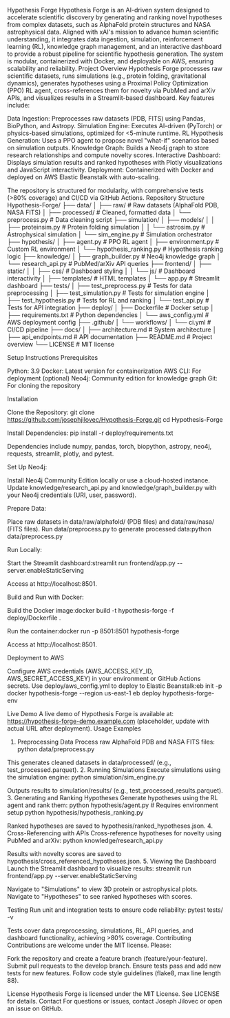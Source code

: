 Hypothesis Forge
Hypothesis Forge is an AI-driven system designed to accelerate scientific discovery by generating and ranking novel hypotheses from complex datasets, such as AlphaFold protein structures and NASA astrophysical data. Aligned with xAI's mission to advance human scientific understanding, it integrates data ingestion, simulation, reinforcement learning (RL), knowledge graph management, and an interactive dashboard to provide a robust pipeline for scientific hypothesis generation. The system is modular, containerized with Docker, and deployable on AWS, ensuring scalability and reliability.
Project Overview
Hypothesis Forge processes raw scientific datasets, runs simulations (e.g., protein folding, gravitational dynamics), generates hypotheses using a Proximal Policy Optimization (PPO) RL agent, cross-references them for novelty via PubMed and arXiv APIs, and visualizes results in a Streamlit-based dashboard. Key features include:

Data Ingestion: Preprocesses raw datasets (PDB, FITS) using Pandas, BioPython, and Astropy.
Simulation Engine: Executes AI-driven (PyTorch) or physics-based simulations, optimized for <5-minute runtime.
RL Hypothesis Generation: Uses a PPO agent to propose novel "what-if" scenarios based on simulation outputs.
Knowledge Graph: Builds a Neo4j graph to store research relationships and compute novelty scores.
Interactive Dashboard: Displays simulation results and ranked hypotheses with Plotly visualizations and JavaScript interactivity.
Deployment: Containerized with Docker and deployed on AWS Elastic Beanstalk with auto-scaling.

The repository is structured for modularity, with comprehensive tests (>80% coverage) and CI/CD via GitHub Actions.
Repository Structure
Hypothesis-Forge/
├── data/
│   ├── raw/                    # Raw datasets (AlphaFold PDB, NASA FITS)
│   ├── processed/              # Cleaned, formatted data
│   └── preprocess.py           # Data cleaning script
├── simulation/
│   ├── models/
│   │   ├── proteinsim.py       # Protein folding simulation
│   │   └── astrosim.py         # Astrophysical simulation
│   └── sim_engine.py           # Simulation orchestrator
├── hypothesis/
│   ├── agent.py                # PPO RL agent
│   ├── environment.py          # Custom RL environment
│   └── hypothesis_ranking.py   # Hypothesis ranking logic
├── knowledge/
│   ├── graph_builder.py        # Neo4j knowledge graph
│   └── research_api.py         # PubMed/arXiv API queries
├── frontend/
│   ├── static/
│   │   ├── css/               # Dashboard styling
│   │   └── js/                # Dashboard interactivity
│   ├── templates/             # HTML templates
│   └── app.py                 # Streamlit dashboard
├── tests/
│   ├── test_preprocess.py     # Tests for data preprocessing
│   ├── test_simulation.py     # Tests for simulation engine
│   ├── test_hypothesis.py     # Tests for RL and ranking
│   └── test_api.py            # Tests for API integration
├── deploy/
│   ├── Dockerfile             # Docker setup
│   ├── requirements.txt       # Python dependencies
│   └── aws_config.yml         # AWS deployment config
├── .github/
│   └── workflows/
│       └── ci.yml             # CI/CD pipeline
├── docs/
│   ├── architecture.md        # System architecture
│   ├── api_endpoints.md       # API documentation
├── README.md                  # Project overview
└── LICENSE                    # MIT license

Setup Instructions
Prerequisites

Python: 3.9
Docker: Latest version for containerization
AWS CLI: For deployment (optional)
Neo4j: Community edition for knowledge graph
Git: For cloning the repository

Installation

Clone the Repository:
git clone https://github.com/josephjilovec/Hypothesis-Forge.git
cd Hypothesis-Forge


Install Dependencies:
pip install -r deploy/requirements.txt

Dependencies include numpy, pandas, torch, biopython, astropy, neo4j, requests, streamlit, plotly, and pytest.

Set Up Neo4j:

Install Neo4j Community Edition locally or use a cloud-hosted instance.
Update knowledge/research_api.py and knowledge/graph_builder.py with your Neo4j credentials (URI, user, password).


Prepare Data:

Place raw datasets in data/raw/alphafold/ (PDB files) and data/raw/nasa/ (FITS files).
Run data/preprocess.py to generate processed data:python data/preprocess.py




Run Locally:

Start the Streamlit dashboard:streamlit run frontend/app.py --server.enableStaticServing


Access at http://localhost:8501.


Build and Run with Docker:

Build the Docker image:docker build -t hypothesis-forge -f deploy/Dockerfile .


Run the container:docker run -p 8501:8501 hypothesis-forge


Access at http://localhost:8501.



Deployment to AWS

Configure AWS credentials (AWS_ACCESS_KEY_ID, AWS_SECRET_ACCESS_KEY) in your environment or GitHub Actions secrets.
Use deploy/aws_config.yml to deploy to Elastic Beanstalk:eb init -p docker hypothesis-forge --region us-east-1
eb deploy hypothesis-forge-env



Live Demo
A live demo of Hypothesis Forge is available at: https://hypothesis-forge-demo.example.com (placeholder, update with actual URL after deployment).
Usage Examples
1. Preprocessing Data
Process raw AlphaFold PDB and NASA FITS files:
python data/preprocess.py

This generates cleaned datasets in data/processed/ (e.g., test_processed.parquet).
2. Running Simulations
Execute simulations using the simulation engine:
python simulation/sim_engine.py

Outputs results to simulation/results/ (e.g., test_processed_results.parquet).
3. Generating and Ranking Hypotheses
Generate hypotheses using the RL agent and rank them:
python hypothesis/agent.py  # Requires environment setup
python hypothesis/hypothesis_ranking.py

Ranked hypotheses are saved to hypothesis/ranked_hypotheses.json.
4. Cross-Referencing with APIs
Cross-reference hypotheses for novelty using PubMed and arXiv:
python knowledge/research_api.py

Results with novelty scores are saved to hypothesis/cross_referenced_hypotheses.json.
5. Viewing the Dashboard
Launch the Streamlit dashboard to visualize results:
streamlit run frontend/app.py --server.enableStaticServing


Navigate to "Simulations" to view 3D protein or astrophysical plots.
Navigate to "Hypotheses" to see ranked hypotheses with scores.

Testing
Run unit and integration tests to ensure code reliability:
pytest tests/ -v

Tests cover data preprocessing, simulations, RL, API queries, and dashboard functionality, achieving >80% coverage.
Contributing
Contributions are welcome under the MIT license. Please:

Fork the repository and create a feature branch (feature/your-feature).
Submit pull requests to the develop branch.
Ensure tests pass and add new tests for new features.
Follow code style guidelines (flake8, max line length 88).

License
Hypothesis Forge is licensed under the MIT License. See LICENSE for details.
Contact
For questions or issues, contact Joseph Jilovec or open an issue on GitHub.
